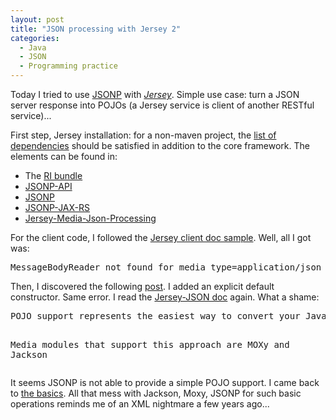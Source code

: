 ```yaml
--- 
layout: post 
title: "JSON processing with Jersey 2"
categories:
  - Java
  - JSON
  - Programming practice
---
```

<p>
Today I tried to use <a href="https://jersey.java.net/documentation/2.12/media.html#json.json-p">JSONP</a> with <a href="https://jersey.java.net/"><em>Jersey</em></a>. Simple use case: turn a JSON server response into POJOs (a Jersey service is client of another RESTful service)...
</p>
<p>
First step, Jersey installation: for a non-maven project, the <a href="https://jersey.java.net/project-info/2.12/jersey/project/jersey-media-json-processing/dependencies.html">list of dependencies</a> should be satisfied in addition to the core framework. The elements can be found in:
</p>
<ul>
	<li>
		The <a href="https://jersey.java.net/download.html">RI bundle</a> 
	</li>
	<li><a href="http://search.maven.org/remotecontent?filepath=javax/json/javax.json-api/1.0/javax.json-api-1.0.jar">JSONP-API</a></li>
	<li><a href="http://search.maven.org/remotecontent?filepath=org/glassfish/javax.json/1.0.4/javax.json-1.0.4.jar">JSONP</a></li>
	<li><a href="http://central.maven.org/maven2/org/glassfish/jsonp-jaxrs/1.0/jsonp-jaxrs-1.0.jar">JSONP-JAX-RS</</a></li>
	<li><a href="http://repo1.maven.org/maven2/org/glassfish/jersey/media/jersey-media-json-processing/">Jersey-Media-Json-Processing</a></li>
</ul>
<p>For the client code, I followed the <a href="https://jersey.java.net/documentation/2.12/client.html#client.ex.formpost">Jersey client doc sample</a>. Well, all I got was: </p>
<pre>MessageBodyReader not found for media type=application/json</pre>
<p>
		Then, I discovered the following 
		<a href="https://blogs.oracle.com/groundside/entry/jax_rs_2_0_messagebodyreader">post</a>.
		I added an explicit default constructor. Same error. I read the <a href="https://jersey.java.net/documentation/2.12/media.html#d0e6497">Jersey-JSON doc</a> again. What a shame: 
</p>
<pre>POJO support represents the easiest way to convert your Java Objects to JSON and back.

Media modules that support this approach are MOXy and Jackson</pre>
<p>
			It seems JSONP is not able to provide a simple POJO support. 
			I came back to <a href="http://www.json.org/java/">the basics</a>.
			All that mess with Jackson, Moxy, JSONP for such basic operations reminds me of an XML nightmare a few years ago... 
</p>